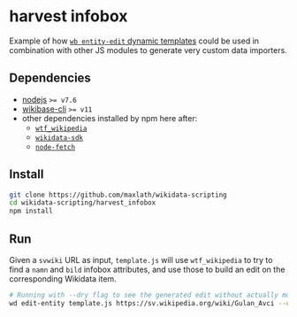 # harvest infobox

Example of how [`wb entity-edit` dynamic templates](https://github.com/maxlath/wikibase-cli/blob/master/docs/write_operations.md#pass-data-as-a-dynamic-js-function-file-returning-an-object) could be used in combination with other JS modules to generate very custom data importers.


## Dependencies
* [nodejs](https://nodejs.org) `>= v7.6`
* [wikibase-cli](https://github.com/maxlath/wikibase-cli) `>= v11`
* other dependencies installed by npm here after:
  * [`wtf_wikipedia`](https://github.com/spencermountain/wtf_wikipedia)
  * [`wikidata-sdk`](https://github.com/maxlath/wikibase-sdk)
  * [`node-fetch`](https://github.com/bitinn/node-fetch)

## Install
```sh
git clone https://github.com/maxlath/wikidata-scripting
cd wikidata-scripting/harvest_infobox
npm install
```

## Run
Given a `svwiki` URL as input, `template.js` will use `wtf_wikipedia` to try to find a `namn` and `bild` infobox attributes, and use those to build an edit on the corresponding Wikidata item.

```sh
# Running with --dry flag to see the generated edit without actually modifying Wikidata
wd edit-entity template.js https://sv.wikipedia.org/wiki/Gulan_Avci --dry
```
